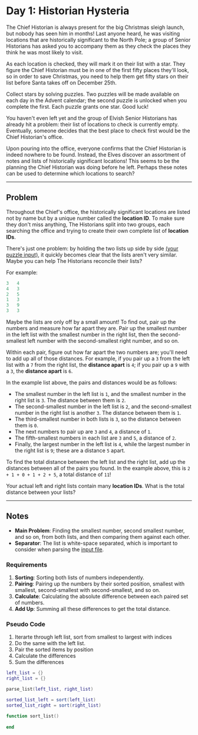 # Day 1: Historian Hysteria

The Chief Historian is always present for the big Christmas sleigh launch, but nobody has seen him in months! Last anyone heard, he was visiting locations that are historically significant to the North Pole; a group of Senior Historians has asked you to accompany them as they check the places they think he was most likely to visit.

As each location is checked, they will mark it on their list with a star. They figure the Chief Historian must be in one of the first fifty places they'll look, so in order to save Christmas, you need to help them get fifty stars on their list before Santa takes off on December 25th.

Collect stars by solving puzzles. Two puzzles will be made available on each day in the Advent calendar; the second puzzle is unlocked when you complete the first. Each puzzle grants one star. Good luck!

You haven't even left yet and the group of Elvish Senior Historians has already hit a problem: their list of locations to check is currently empty. Eventually, someone decides that the best place to check first would be the Chief Historian's office.

Upon pouring into the office, everyone confirms that the Chief Historian is indeed nowhere to be found. Instead, the Elves discover an assortment of notes and lists of historically significant locations! This seems to be the planning the Chief Historian was doing before he left. Perhaps these notes can be used to determine which locations to search?

---
## Problem

Throughout the Chief's office, the historically significant locations are listed not by name but by a unique number called the **location ID**. To make sure they don't miss anything, The Historians split into two groups, each searching the office and trying to create their own complete list of **location IDs**.

There's just one problem: by holding the two lists up side by side [(your puzzle input)](./historian-histeria-input.txt), it quickly becomes clear that the lists aren't very similar. Maybe you can help The Historians reconcile their lists?

For example:

```lua
3   4
4   3
2   5
1   3
3   9
3   3
```

Maybe the lists are only off by a small amount! To find out, pair up the numbers and measure how far apart they are. Pair up the smallest number in the left list with the smallest number in the right list, then the second-smallest left number with the second-smallest right number, and so on.

Within each pair, figure out how far apart the two numbers are; you'll need to add up all of those distances. For example, if you pair up a `3` from the left list with a `7` from the right list, the **distance apart** is `4`; if you pair up a `9` with a `3`, the **distance apart** is `6`.

In the example list above, the pairs and distances would be as follows:

- The smallest number in the left list is `1`, and the smallest number in the right list is `3`. The distance between them is `2`.
- The second-smallest number in the left list is `2`, and the second-smallest number in the right list is another `3`. The distance between them is `1`.
- The third-smallest number in both lists is `3`, so the distance between them is `0`.
- The next numbers to pair up are `3` and `4`, a distance of `1`.
- The fifth-smallest numbers in each list are `3` and `5`, a distance of `2`.
- Finally, the largest number in the left list is `4`, while the largest number in the right list is `9`; these are a distance `5` apart.

To find the total distance between the left list and the right list, add up the distances between all of the pairs you found. In the example above, this is `2 + 1 + 0 + 1 + 2 + 5`, a total distance of `11`!

Your actual left and right lists contain many **location IDs**. What is the total distance between your lists?

---
## Notes

- **Main Problem**: Finding the smallest number, second smallest number, and so on, from both lists, and then comparing them against each other.
- **Separator**: The list is white-space separated, which is important to consider when parsing the [input file](./historian-histeria-input.txt).

### Requirements

1. **Sorting**: Sorting both lists of numbers independently.
2. **Pairing**: Pairing up the numbers by their sorted position, smallest with smallest, second-smallest with second-smallest, and so on.
3. **Calculate**: Calculating the absolute difference between each paired set of numbers.
4. **Add Up**: Summing all these differences to get the total distance.

### Pseudo Code

1. Iterarte through left list, sort from smallest to largest with indices
2. Do the same with the left list.
3. Pair the sorted items by position
4. Calculate the differences
5. Sum the differences

```lua
left_list = {}
right_list = {}

parse_list(left_list, right_list)

sorted_list_left = sort(left_list)
sorted_list_right = sort(right_list)

function sort_list()
    
end
```